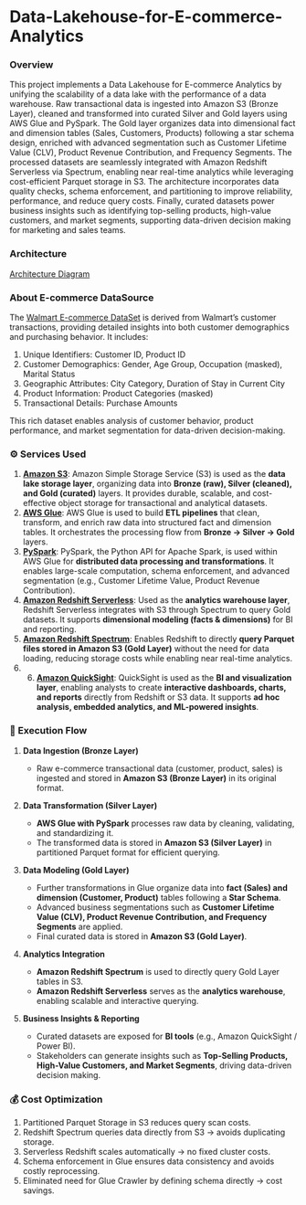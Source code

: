 # Data-Lakehouse-for-E-commerce-Analytics

### Overview

This project implements a Data Lakehouse for E-commerce Analytics by unifying the scalability of a data lake with the performance of a data warehouse. Raw transactional data is ingested into Amazon S3 (Bronze Layer), cleaned and transformed into curated Silver and Gold layers using AWS Glue and PySpark. The Gold layer organizes data into dimensional fact and dimension tables (Sales, Customers, Products) following a star schema design, enriched with advanced segmentation such as Customer Lifetime Value (CLV), Product Revenue Contribution, and Frequency Segments. The processed datasets are seamlessly integrated with Amazon Redshift Serverless via Spectrum, enabling near real-time analytics while leveraging cost-efficient Parquet storage in S3. The architecture incorporates data quality checks, schema enforcement, and partitioning to improve reliability, performance, and reduce query costs. Finally, curated datasets power business insights such as identifying top-selling products, high-value customers, and market segments, supporting data-driven decision making for marketing and sales teams.

 ### Architecture

 [Architecture Diagram](https://github.com/rtriders/Data-Lakehouse-for-E-commerce-Analytics/blob/main/Architecture.jpeg?plain=1)


### About E-commerce DataSource

The [Walmart E-commerce DataSet](https://www.kaggle.com/datasets/devarajv88/walmart-sales-dataset) is derived from Walmart’s customer transactions, providing detailed insights into both customer demographics and purchasing behavior. It includes:

1. Unique Identifiers: Customer ID, Product ID
2. Customer Demographics: Gender, Age Group, Occupation (masked), Marital Status
3. Geographic Attributes: City Category, Duration of Stay in Current City
4. Product Information: Product Categories (masked)
5. Transactional Details: Purchase Amounts

This rich dataset enables analysis of customer behavior, product performance, and market segmentation for data-driven decision-making.


### ⚙️ Services Used
 
1. [**Amazon S3**](https://docs.aws.amazon.com/s3/index.html): Amazon Simple Storage Service (S3) is used as the **data lake storage layer**, organizing data into **Bronze (raw), Silver (cleaned), and Gold (curated)** layers. It provides durable, scalable, and cost-effective object storage for transactional and analytical datasets.  
2. [**AWS Glue**](https://docs.aws.amazon.com/glue/index.html): AWS Glue is used to build **ETL pipelines** that clean, transform, and enrich raw data into structured fact and dimension tables. It orchestrates the processing flow from **Bronze → Silver → Gold** layers.  
3. [**PySpark**](https://spark.apache.org/docs/latest/api/python/): PySpark, the Python API for Apache Spark, is used within AWS Glue for **distributed data processing and transformations**. It enables large-scale computation, schema enforcement, and advanced segmentation (e.g., Customer Lifetime Value, Product Revenue Contribution).  
4. [**Amazon Redshift Serverless**](https://docs.aws.amazon.com/redshift/latest/mgmt/serverless-whatis.html): Used as the **analytics warehouse layer**, Redshift Serverless integrates with S3 through Spectrum to query Gold datasets. It supports **dimensional modeling (facts & dimensions)** for BI and reporting.  
5. [**Amazon Redshift Spectrum**](https://docs.aws.amazon.com/redshift/latest/dg/c-using-redshift-spectrum.html): Enables Redshift to directly **query Parquet files stored in Amazon S3 (Gold Layer)** without the need for data loading, reducing storage costs while enabling near real-time analytics.
6. 6. [**Amazon QuickSight**](https://docs.aws.amazon.com/quicksight/index.html): QuickSight is used as the **BI and visualization layer**, enabling analysts to create **interactive dashboards, charts, and reports** directly from Redshift or S3 data. It supports **ad hoc analysis, embedded analytics, and ML-powered insights**.
 

### 🚀 Execution Flow  

1. **Data Ingestion (Bronze Layer)**  
   - Raw e-commerce transactional data (customer, product, sales) is ingested and stored in **Amazon S3 (Bronze Layer)** in its original format.  

2. **Data Transformation (Silver Layer)**  
   - **AWS Glue with PySpark** processes raw data by cleaning, validating, and standardizing it.  
   - The transformed data is stored in **Amazon S3 (Silver Layer)** in partitioned Parquet format for efficient querying.  

3. **Data Modeling (Gold Layer)**  
   - Further transformations in Glue organize data into **fact (Sales) and dimension (Customer, Product)** tables following a **Star Schema**.  
   - Advanced business segmentations such as **Customer Lifetime Value (CLV), Product Revenue Contribution, and Frequency Segments** are applied.  
   - Final curated data is stored in **Amazon S3 (Gold Layer)**.  

4. **Analytics Integration**  
   - **Amazon Redshift Spectrum** is used to directly query Gold Layer tables in S3.  
   - **Amazon Redshift Serverless** serves as the **analytics warehouse**, enabling scalable and interactive querying.  

5. **Business Insights & Reporting**  
   - Curated datasets are exposed for **BI tools** (e.g., Amazon QuickSight / Power BI).  
   - Stakeholders can generate insights such as **Top-Selling Products, High-Value Customers, and Market Segments**, driving data-driven decision making.  
  

### 💰 Cost Optimization

1. Partitioned Parquet Storage in S3 reduces query scan costs.
2. Redshift Spectrum queries data directly from S3 → avoids duplicating storage.
3. Serverless Redshift scales automatically → no fixed cluster costs.
4. Schema enforcement in Glue ensures data consistency and avoids costly reprocessing.
5. Eliminated need for Glue Crawler by defining schema directly → cost savings.

